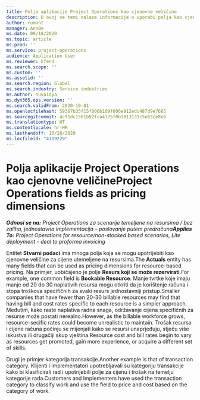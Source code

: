 ```yaml
---
title: Polja aplikacije Project Operations kao cjenovne veličine
description: U ovoj se temi nalaze informacije o uporabi polja kao cjenovnih veličina u aplikaciji Dynamics 365 Project Operations.
author: rumant
manager: AnnBe
ms.date: 09/18/2020
ms.topic: article
ms.prod: ''
ms.service: project-operations
audience: Application User
ms.reviewer: kfend
ms.search.scope: ''
ms.custom: ''
ms.assetid: ''
ms.search.region: Global
ms.search.industry: Service industries
ms.author: suvaidya
ms.dyn365.ops.version: ''
ms.search.validFrom: 2020-10-01
ms.openlocfilehash: 59367b35f15f806b109f606e912edc487d9e7685
ms.sourcegitcommit: 4cf1dc1561b92fca4175f0b3813133c5e63ce8e6
ms.translationtype: HT
ms.contentlocale: hr-HR
ms.lasthandoff: 10/28/2020
ms.locfileid: "4119229"
---
```

# <a name="project-operations-fields-as-pricing-dimensions"></a><span data-ttu-id="72311-103">Polja aplikacije Project Operations kao cjenovne veličine</span><span class="sxs-lookup"><span data-stu-id="72311-103">Project Operations fields as pricing dimensions</span></span>

<span data-ttu-id="72311-104">_**Odnosi se na:** Project Operations za scenarije temeljene na resursima / bez zaliha, jednostavna implementacija – poslovanje putem predračuna_</span><span class="sxs-lookup"><span data-stu-id="72311-104">_**Applies To:** Project Operations for resource/non-stocked based scenarios, Lite deployment - deal to proforma invoicing_</span></span>

<span data-ttu-id="72311-105">Entitet **Stvarni podaci** ima mnoga polja koja se mogu upotrijebiti kao cjenovne veličine za cijene utemeljene na resursima.</span><span class="sxs-lookup"><span data-stu-id="72311-105">The **Actuals** entity has many fields that can be used as pricing dimensions for resource-based pricing.</span></span> <span data-ttu-id="72311-106">Na primjer, uobičajeno je polje **Resurs koji se može rezervirati**.</span><span class="sxs-lookup"><span data-stu-id="72311-106">For example, one common field is **Bookable Resource**.</span></span> <span data-ttu-id="72311-107">Manje tvrtke koje imaju manje od 20 do 30 naplativih resursa mogu otkriti da je korištenje računa i stopa troškova specifičnih za svaki resurs jednostavniji pristup.</span><span class="sxs-lookup"><span data-stu-id="72311-107">Smaller companies that have fewer than 20-30 billable resources may find that having bill and cost rates specific to each resource is a simpler approach.</span></span> <span data-ttu-id="72311-108">Međutim, kako raste naplativa radna snaga, održavanje cijena specifičnih za resurse može postati nerealno.</span><span class="sxs-lookup"><span data-stu-id="72311-108">However, as the billable workforce grows, resource-secific rates could become unrealistic to maintain.</span></span> <span data-ttu-id="72311-109">Trošak resursa i cijene računa počinju se mijenjati kako se resursi unaprjeđuju, stječu više iskustva ili drugačiji skup vještina.</span><span class="sxs-lookup"><span data-stu-id="72311-109">Resource cost and bill rates begin to vary as resources get promoted, gain more experience, or acquire a different set of skills.</span></span> 

<span data-ttu-id="72311-110">Drugi je primjer kategorija transakcije.</span><span class="sxs-lookup"><span data-stu-id="72311-110">Another example is that of transaction category.</span></span> <span data-ttu-id="72311-111">Klijenti i implementatori upotrebljavali su kategoriju transakcije kako bi klasificirali rad i upotrijebili polje za cijenu i trošak na temelju kategorije rada.</span><span class="sxs-lookup"><span data-stu-id="72311-111">Customers and Implementers have used the transaction category to classify work and use the field to price and cost based on the category of work.</span></span>
